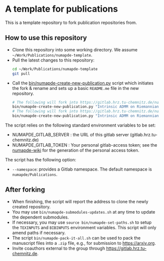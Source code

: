 # A template for publications
This is a template repository to fork publication repositories from.

## How to use this repository
* Clone this repository into some working directory. We assume `~/Work/Publications/numapde-template`.
* Pull the latest changes to this repository:
  ````bash
  cd ~/Work/Publications/numapde-template
  git pull
  ````
* Call the [bin/numapde-create-new-publication.py](bin/numapde-create-new-publication.py) script which initiates the fork & rename and sets up a basic `README.me` file in the new repository.
  ````bash
  # The following will fork into https://gitlab.hrz.tu-chemnitz.de/numapde/Publications/Riemannian-ADMM
  bin/numapde-create-new-publication.py "Intrinsic ADMM on Riemannian Manifolds" "Riemannian ADMM"
  # The following will fork into https://gitlab.hrz.tu-chemnitz.de/numapde/Sandbox/Riemannian-ADMM
  bin/numapde-create-new-publication.py "Intrinsic ADMM on Riemannian Manifolds" "Riemannian ADMM" --namespace numapde/Sandbox 
  ````

The script relies on the following standard environment variables to be set:
*  NUMAPDE_GITLAB_SERVER : the URL of this gitlab server (gitlab.hrz.tu-chemnitz.de)
*  NUMAPDE_GITLAB_TOKEN  : Your personal gitlab-access token; see the [numapde-wiki](https://www.tu-chemnitz.de/mathematik/numawiki/index.php/Incoming#Account_for_numapde_Gitlab_Repositories) for the generation of the personal access token.

The script has the following option:
*  `--namespace`: provides a Gitlab namespace. The default namespace is `numapde/Publications`.

## After forking
* When finishing, the script will report the address to clone the newly created repository.
* You may use `bin/numapde-submodules-updates.sh` at any time to update the dependent submodules.
* If necessary, you may use `source bin/numapde-set-paths.sh` to setup the `TEXINPUTS` and `BIBINPUTS` environment variables.
  This script will only amend paths if necessary.
* The script `bin/numapde-pack-it-all.sh` can be used to pack the manuscript files into a `.zip` file, e.g., for submission to https://arxiv.org.
* Invite coauthors external to the group through https://gitlab.hrz.tu-chemnitz.de.

